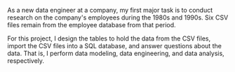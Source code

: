  As a  new data engineer at a company, my first major task is to conduct research on the company's employees during the 1980s and 1990s.
 Six CSV files remain from the employee database from that period.

For this project, I design the tables to hold the data from the CSV files, import the CSV files into a SQL database, and answer questions about the data. That is, I perform data modeling, data engineering, and data analysis, respectively.

